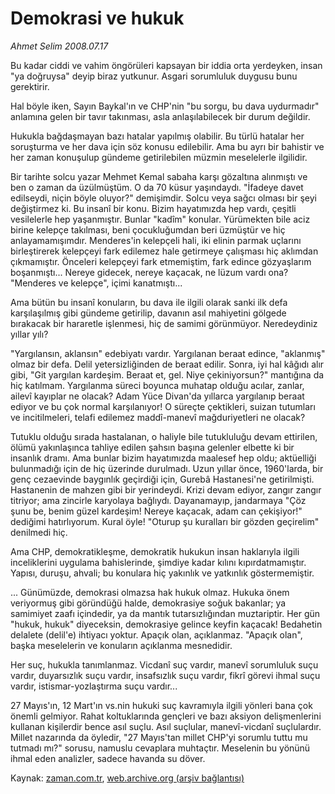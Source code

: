 # Demokrasi ve hukuk

*Ahmet Selim 2008.07.17*

<tr><td class="metin" colspan="2" style="padding-top: 20px; padding-left: 5px; padding-right: 10px;">Bu kadar ciddi ve vahim öngörüleri kapsayan bir iddia orta yerdeyken, insan "ya doğruysa" deyip biraz yutkunur. Asgari sorumluluk duygusu bunu gerektirir.</td></tr><tr><td class="metin" colspan="2" style="padding-top: 20px; padding-left: 5px; padding-right: 10px;"><p> Hal böyle iken, Sayın Baykal'ın ve CHP'nin "bu sorgu, bu dava uydurmadır" anlamına gelen bir tavır takınması, asla anlaşılabilecek bir durum değildir.
<p>Hukukla bağdaşmayan bazı hatalar yapılmış olabilir. Bu türlü hatalar her soruşturma ve her dava için söz konusu edilebilir. Ama bu ayrı bir bahistir ve her zaman konuşulup gündeme getirilebilen müzmin meselelerle ilgilidir.
<p>Bir tarihte solcu yazar Mehmet Kemal sabaha karşı gözaltına alınmıştı ve ben o zaman da üzülmüştüm. O da 70 küsur yaşındaydı. "İfadeye davet edilseydi, niçin böyle oluyor?" demişimdir. Solcu veya sağcı olması bir şeyi değiştirmez ki. Bu insanî bir konu. Bizim hayatımızda hep vardı, çeşitli vesilelerle hep yaşanmıştır. Bunlar "kadîm" konular. Yürümekten bile aciz birine kelepçe takılması, beni çocukluğumdan beri üzmüştür ve hiç anlayamamışımdır. Menderes'in kelepçeli hali, iki elinin parmak uçlarını birleştirerek kelepçeyi fark edilemez hale getirmeye çalışması hiç aklımdan çıkmamıştır. Önceleri kelepçeyi fark etmemiştim, fark edince gözyaşlarım boşanmıştı... Nereye gidecek, nereye kaçacak, ne lüzum vardı ona? "Menderes ve kelepçe", içimi kanatmıştı...
<p>Ama bütün bu insanî konuların, bu dava ile ilgili olarak sanki ilk defa karşılaşılmış gibi gündeme getirilip, davanın asıl mahiyetini gölgede bırakacak bir hararetle işlenmesi, hiç de samimi görünmüyor. Neredeydiniz yıllar yılı?
<p>"Yargılansın, aklansın" edebiyatı vardır. Yargılanan beraat edince, "aklanmış" olmaz bir defa. Delil yetersizliğinden de beraat edilir. Sonra, iyi hal kâğıdı alır gibi, "Git yargılan kardeşim. Beraat et, gel. Niye çekiniyorsun?" mantığına da hiç katılmam. Yargılanma süreci boyunca muhatap olduğu acılar, zanlar, ailevî kayıplar ne olacak? Adam Yüce Divan'da yıllarca yargılanıp beraat ediyor ve bu çok normal karşılanıyor! O süreçte çektikleri, suizan tutumları ve incitilmeleri, telafi edilemez maddî-manevî mağduriyetleri ne olacak? 
<p>Tutuklu olduğu sırada hastalanan, o haliyle bile tutukluluğu devam ettirilen, ölümü yakınlaşınca tahliye edilen şahsın başına gelenler elbette ki bir insanlık dramı. Ama bunlar bizim hayatımızda maalesef hep oldu; aktüelliği bulunmadığı için de hiç üzerinde durulmadı. Uzun yıllar önce, 1960'larda, bir genç cezaevinde baygınlık geçirdiği için, Gurebâ Hastanesi'ne getirilmişti. Hastanenin de mahzen gibi bir yerindeydi. Krizi devam ediyor, zangır zangır titriyor; ama zincirle karyolaya bağlıydı. Dayanamayıp, jandarmaya "Çöz şunu be, benim güzel kardeşim! Nereye kaçacak, adam can çekişiyor!" dediğimi hatırlıyorum. Kural öyle! "Oturup şu kuralları bir gözden geçirelim" denilmedi hiç.
<p>Ama CHP, demokratikleşme, demokratik hukukun insan haklarıyla ilgili inceliklerini uygulama bahislerinde, şimdiye kadar kılını kıpırdatmamıştır. Yapısı, duruşu, ahvali; bu konulara hiç yakınlık ve yatkınlık göstermemiştir.
<p>... Günümüzde, demokrasi olmazsa hak hukuk olmaz. Hukuka önem veriyormuş gibi göründüğü halde, demokrasiye soğuk bakanlar; ya samimiyet zaafı içindedir, ya da mantık tutarsızlığından muztariptir. Her gün "hukuk, hukuk" diyeceksin, demokrasiye gelince keyfin kaçacak! Bedahetin delalete (delil'e) ihtiyacı yoktur. Apaçık olan, açıklanmaz. "Apaçık olan", başka meselelerin ve konuların açıklanma mesnedidir.
<p>Her suç, hukukla tanımlanmaz. Vicdanî suç vardır, manevî sorumluluk suçu vardır, duyarsızlık suçu vardır, insafsızlık suçu vardır, fikrî görevi ihmal suçu vardır, istismar-yozlaştırma suçu vardır... 
<p>27 Mayıs'ın, 12 Mart'ın vs.nin hukuki suç kavramıyla ilgili yönleri bana çok önemli gelmiyor. Rahat koltuklarında gençleri ve bazı aksiyon delişmenlerini kullanan kişilerdir bence asıl suçlu. Asıl suçlular, manevî-vicdanî suçlulardır. Millet nazarında da öyledir, "27 Mayıs'tan millet CHP'yi sorumlu tuttu mu tutmadı mı?" sorusu, namuslu cevaplara muhtaçtır. Meselenin bu yönünü ihmal eden analizler, sadece havanda su döver.<br/></p></p></p></p></p></p></p></p></p></p></td></tr>

Kaynak: [zaman.com.tr](http://zaman.com.tr/yazar.do?yazino=715053), [web.archive.org (arşiv bağlantısı)](http://web.archive.org/web/20080828172407/http://www.zaman.com.tr:80/yazar.do?yazino=715053)
